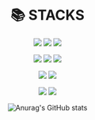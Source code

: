 <div align=center><h1>📚 STACKS</h1></div>
<div align=center> 
  <img src="https://img.shields.io/badge/Java-007396?style=for-the-badge&logo=Java&logoColor=white"/></a>
  <img src="https://img.shields.io/badge/springboot-6DB33F?style=for-the-badge&logo=springboot&logoColor=white">
  <img src="https://img.shields.io/badge/SpringSecurity-1DB954?style=for-the-badge&logo=SpringSecurity&logoColor=green"/></a>
   <br>
   
  <img src="https://img.shields.io/badge/mysql-4479A1?style=for-the-badge&logo=mysql&logoColor=white"></a>
  <img src="https://img.shields.io/badge/spring-6DB33F?style=for-the-badge&logo=spring&logoColor=white"></a>
  <img src="https://img.shields.io/badge/mariaDB-003545?style=for-the-badge&logo=mariaDB&logoColor=white"></a>
  <br>

  <img src="https://img.shields.io/badge/firebase-FFCA28?style=for-the-badge&logo=firebase&logoColor=white"></a>
  <img src="https://img.shields.io/badge/kotlin-7F52FF?style=for-the-badge&logo=kotlin&logoColor=white"></a>
  <br>

  <img src="https://img.shields.io/badge/git-F05032?style=for-the-badge&logo=git&logoColor=white"></a>
  <img src="https://img.shields.io/badge/gradle-02303A?style=for-the-badge&logo=gradle&logoColor=white"></a>
  <br>



![Anurag's GitHub stats](https://github-readme-stats.vercel.app/api?username=js988174&show_icons=true&theme=radical)
  <div>
